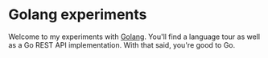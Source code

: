 # Golang experiments
Welcome to my experiments with [Golang](https://go.dev/). You'll find a language tour as well as a Go REST API implementation. With that said, you're good to Go.